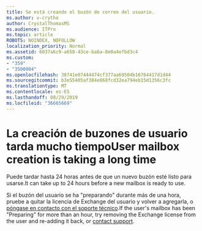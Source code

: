 ```yaml
---
title: Se está creando el buzón de correo del usuario.
ms.author: v-crytho
author: CrystalThomasMS
ms.audience: ITPro
ms.topic: article
ROBOTS: NOINDEX, NOFOLLOW
localization_priority: Normal
ms.assetid: 6037a6c9-a658-43ce-ba6a-8e0a4efbd3c4
ms.custom:
- "359"
- "3500004"
ms.openlocfilehash: 38741e07444474cf377aa69504b16764417d1d44
ms.sourcegitcommit: b3e55405af384e868fcd32ea794eb15d1356c3fc
ms.translationtype: MT
ms.contentlocale: es-ES
ms.lasthandoff: 08/29/2019
ms.locfileid: "36665669"
---
```

# <a name="user-mailbox-creation-is-taking-a-long-time"></a><span data-ttu-id="91e07-102">La creación de buzones de usuario tarda mucho tiempo</span><span class="sxs-lookup"><span data-stu-id="91e07-102">User mailbox creation is taking a long time</span></span>

<span data-ttu-id="91e07-103">Puede tardar hasta 24 horas antes de que un nuevo buzón esté listo para usarse.</span><span class="sxs-lookup"><span data-stu-id="91e07-103">It can take up to 24 hours before a new mailbox is ready to use.</span></span>
  
<span data-ttu-id="91e07-104">Si el buzón del usuario se ha "preparando" durante más de una hora, pruebe a quitar la licencia de Exchange del usuario y volver a agregarla, o [póngase en contacto con el soporte técnico](https://docs.microsoft.com/office365/admin/contact-support-for-business-products?tabs=online).</span><span class="sxs-lookup"><span data-stu-id="91e07-104">If the user's mailbox has been "Preparing" for more than an hour, try removing the Exchange license from the user and re-adding it back, or [contact support](https://docs.microsoft.com/office365/admin/contact-support-for-business-products?tabs=online).</span></span>
